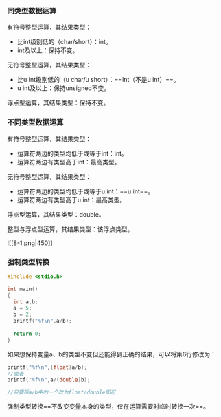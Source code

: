 ### 同类型数据运算

有符号整型运算，其结果类型：
- 比int级别低的（char/short）：int。
- int及以上：保持不变。

无符号整型运算，其结果类型：
- 比u int级别低的（u char/u short）：==int（不是u int）==。
- u int及以上：保持unsigned不变。

浮点型运算，其结果类型：保持不变。

### 不同类型数据运算

有符号整型运算，其结果类型：
- 运算符两边的类型均低于或等于int：int。
- 运算符两边有类型高于int：最高类型。

无符号整型运算，其结果类型：
- 运算符两边的类型均低于或等于u int：==u int==。
- 运算符两边有类型高于u int：最高类型。

浮点型运算，其结果类型：double。

整型与浮点型运算，其结果类型：该浮点类型。

![[8-1.png|450]]

### 强制类型转换

```c
#include <stdio.h>

int main()
{
  int a,b;
  a = 5;
  b = 2;
  printf("%f\n",a/b);
  
  return 0;
}
```

如果想保持变量a、b的类型不变但还能得到正确的结果，可以将第6行修改为：

```c
printf("%f\n",(float)a/b);
//或者
printf("%f\n",a/(double)b);

//只要将a/b中的一个改为float/double即可
```

强制类型转换==不改变变量本身的类型，仅在运算需要时临时转换一次==。